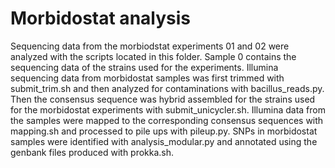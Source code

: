 # Morbidostat analysis

Sequencing data from the morbiodstat experiments 01 and 02 were analyzed with the scripts located in this folder. Sample 0 contains the sequencing data of the strains used for the experiments. 
Illumina sequencing data from morbidostat samples was first trimmed with submit_trim.sh and then analyzed for contaminations with bacillus_reads.py. Then the consensus sequence was hybrid assembled for the strains used for the morbidostat experiments with submit_unicycler.sh. Illumina data from the samples were mapped to the corresponding consensus sequences with mapping.sh and processed to pile ups with pileup.py. SNPs in morbidostat samples were identified with analysis_modular.py and annotated using the genbank files produced with prokka.sh.
